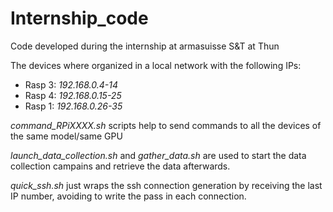 # Internship_code
Code developed during the internship at armasuisse S&amp;T at Thun

The devices where organized in a local network with the following IPs:
- Rasp 3: *192.168.0.4-14* 
- Rasp 4: *192.168.0.15-25*
- Rasp 1: *192.168.0.26-35*

*command_RPiXXXX.sh* scripts help to send commands to all the devices of the same model/same GPU

*launch_data_collection.sh* and *gather_data.sh* are used to start the data collection campains and retrieve the data afterwards.

*quick_ssh.sh* just wraps the ssh connection generation by receiving the last IP number, avoiding to write the pass in each connection.
